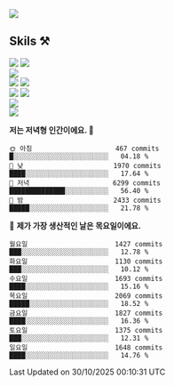 <div align="left">

<a href="https://hhpluscertificateofcompletion.oopy.io/">
  <img src="https://static.spartacodingclub.kr/hanghae99/plus/completion/badge_black.svg" />
</a>

## Skils ⚒️

<img src="https://img.shields.io/badge/Java-FF6600?style=flat-square&logo=buymeacoffee&logoColor=white"/>
<img src="https://img.shields.io/badge/Kotlin-7F52FF?style=flat-square&logo=kotlin&logoColor=white"/>
  
  
<br />
  
<img src="https://img.shields.io/badge/Spring-339933?style=flat-square&logo=Spring&logoColor=white"/>


<br />
  
  <img src="https://img.shields.io/badge/mysql-0099FF?style=flat-square&logo=mysql&logoColor=white"/>
  <img src="https://img.shields.io/badge/mariadb-0099FF?style=flat-square&logo=mariadb&logoColor=white"/>

  
  
  
  <br />
  
  <img src="https://img.shields.io/badge/Github Actions-2088FF?style=flat-square&logo=githubactions&logoColor=white"/>
  <img src="https://img.shields.io/badge/Jenkins-D24939?style=flat-square&logo=jenkins&logoColor=white"/>
  
  
  <br />
  <img src="https://img.shields.io/badge/terraform-7B42BC?style=flat-square&logo=terraform&logoColor=white"/>
  
  <br />
  <img src="https://img.shields.io/badge/docker-2496ED?style=flat-square&logo=docker&logoColor=white"/>

  
  
<!--START_SECTION:waka-->
**저는 저녁형 인간이에요. 🦉** 

```text
🌞 아침                     467 commits         █░░░░░░░░░░░░░░░░░░░░░░░░   04.18 % 
🌆 낮　                     1970 commits        ████░░░░░░░░░░░░░░░░░░░░░   17.64 % 
🌃 저녁                     6299 commits        ██████████████░░░░░░░░░░░   56.40 % 
🌙 밤　                     2433 commits        █████░░░░░░░░░░░░░░░░░░░░   21.78 % 
```
📅 **제가 가장 생산적인 날은 목요일이에요.** 

```text
월요일                      1427 commits        ███░░░░░░░░░░░░░░░░░░░░░░   12.78 % 
화요일                      1130 commits        ███░░░░░░░░░░░░░░░░░░░░░░   10.12 % 
수요일                      1693 commits        ████░░░░░░░░░░░░░░░░░░░░░   15.16 % 
목요일                      2069 commits        █████░░░░░░░░░░░░░░░░░░░░   18.52 % 
금요일                      1827 commits        ████░░░░░░░░░░░░░░░░░░░░░   16.36 % 
토요일                      1375 commits        ███░░░░░░░░░░░░░░░░░░░░░░   12.31 % 
일요일                      1648 commits        ████░░░░░░░░░░░░░░░░░░░░░   14.76 % 
```



 Last Updated on 30/10/2025 00:10:31 UTC
<!--END_SECTION:waka-->
  
</div>

